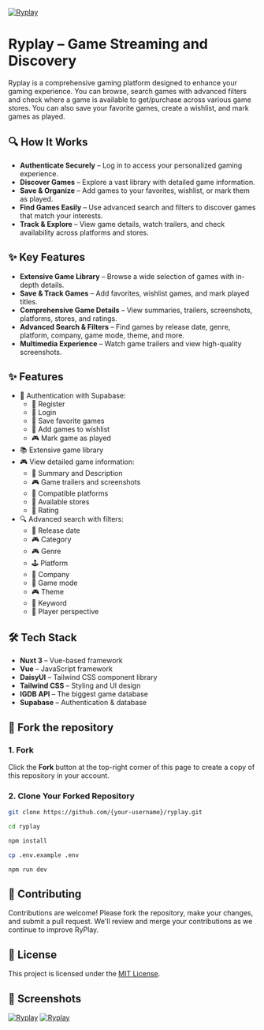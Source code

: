 [![Ryplay](https://fachryafrz.com/projects/ryplay/home.png)](https://ryplay.fachryafrz.com)

# Ryplay – Game Streaming and Discovery

Ryplay is a comprehensive gaming platform designed to enhance your gaming experience. You can browse, search games with advanced filters and check where a game is available to get/purchase across various game stores. You can also save your favorite games, create a wishlist, and mark games as played.

## 🔍 How It Works

- **Authenticate Securely** – Log in to access your personalized gaming experience.
- **Discover Games** – Explore a vast library with detailed game information.
- **Save & Organize** – Add games to your favorites, wishlist, or mark them as played.
- **Find Games Easily** – Use advanced search and filters to discover games that match your interests.
- **Track & Explore** – View game details, watch trailers, and check availability across platforms and stores.

## ✨ Key Features

- **Extensive Game Library** – Browse a wide selection of games with in-depth details.
- **Save & Track Games** – Add favorites, wishlist games, and mark played titles.
- **Comprehensive Game Details** – View summaries, trailers, screenshots, platforms, stores, and ratings.
- **Advanced Search & Filters** – Find games by release date, genre, platform, company, game mode, theme, and more.
- **Multimedia Experience** – Watch game trailers and view high-quality screenshots.

## ✨ Features

- 🔑 Authentication with Supabase:
  - 👤 Register
  - 🔑 Login
  - 🌟 Save favorite games
  - 🔖 Add games to wishlist
  - 🎮 Mark game as played
- 📚 Extensive game library
- 🎮 View detailed game information:
  - 📝 Summary and Description
  - 🎮 Game trailers and screenshots
  - 📱 Compatible platforms
  - 🏬 Available stores
  - 🌟 Rating
- 🔍 Advanced search with filters:
  - 📅 Release date
  - 🎮 Category
  - 🎮 Genre
  - 🕹️ Platform
  - 🏢 Company
  - 👥 Game mode
  - 🎮 Theme
  - 🌟 Keyword
  - 👥 Player perspective

## 🛠️ Tech Stack

- **Nuxt 3** – Vue-based framework
- **Vue** – JavaScript framework
- **DaisyUI** – Tailwind CSS component library
- **Tailwind CSS** – Styling and UI design
- **IGDB API** – The biggest game database
- **Supabase** – Authentication & database

## 🚀 Fork the repository

### 1. Fork

Click the **Fork** button at the top-right corner of this page to create a copy of this repository in your account.

### 2. Clone Your Forked Repository

```sh
git clone https://github.com/{your-username}/ryplay.git

cd ryplay

npm install

cp .env.example .env

npm run dev
```

## 🤝 Contributing

Contributions are welcome! Please fork the repository, make your changes, and submit a pull request. We'll review and merge your contributions as we continue to improve RyPlay.

## 📜 License

This project is licensed under the [MIT License](LICENSE).

## 📸 Screenshots

[![Ryplay](https://fachryafrz.com/projects/ryplay/game-details.png)](https://ryplay.fachryafrz.com)
[![Ryplay](https://fachryafrz.com/projects/ryplay/search.png)](https://ryplay.fachryafrz.com)
